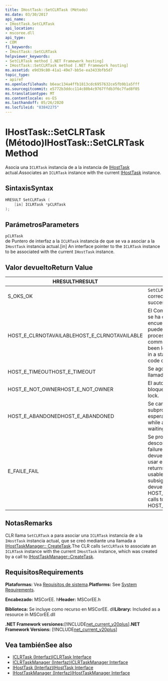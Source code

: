 ```yaml
---
title: IHostTask::SetCLRTask (Método)
ms.date: 03/30/2017
api_name:
- IHostTask.SetCLRTask
api_location:
- mscoree.dll
api_type:
- COM
f1_keywords:
- IHostTask::SetCLRTask
helpviewer_keywords:
- SetCLRTask method [.NET Framework hosting]
- IHostTask::SetCLRTask method [.NET Framework hosting]
ms.assetid: e9d39c80-41a1-49e7-bb5e-ea3433bfb5d7
topic_type:
- apiref
ms.openlocfilehash: b6eac134a4ffb1813cdc6957632ce5fb9b1a5fff
ms.sourcegitcommit: e5772b3ddcc114c80b4c9767ffdb3f6c7fad8f05
ms.translationtype: MT
ms.contentlocale: es-ES
ms.lasthandoff: 05/26/2020
ms.locfileid: "83842275"
---
```

# <a name="ihosttasksetclrtask-method"></a><span data-ttu-id="87a83-102">IHostTask::SetCLRTask (Método)</span><span class="sxs-lookup"><span data-stu-id="87a83-102">IHostTask::SetCLRTask Method</span></span>
<span data-ttu-id="87a83-103">Asocia una `ICLRTask` instancia de a la instancia de [IHostTask](ihosttask-interface.md) actual.</span><span class="sxs-lookup"><span data-stu-id="87a83-103">Associates an `ICLRTask` instance with the current [IHostTask](ihosttask-interface.md) instance.</span></span>  
  
## <a name="syntax"></a><span data-ttu-id="87a83-104">Sintaxis</span><span class="sxs-lookup"><span data-stu-id="87a83-104">Syntax</span></span>  
  
```cpp  
HRESULT SetCLRTask (  
    [in] ICLRTask *pCLRTask  
);  
```  
  
## <a name="parameters"></a><span data-ttu-id="87a83-105">Parámetros</span><span class="sxs-lookup"><span data-stu-id="87a83-105">Parameters</span></span>  
 `pCLRTask`  
 <span data-ttu-id="87a83-106">de Puntero de interfaz a la `ICLRTask` instancia de que se va a asociar a la `IHostTask` instancia actual.</span><span class="sxs-lookup"><span data-stu-id="87a83-106">[in] An interface pointer to the `ICLRTask` instance to be associated with the current `IHostTask` instance.</span></span>  
  
## <a name="return-value"></a><span data-ttu-id="87a83-107">Valor devuelto</span><span class="sxs-lookup"><span data-stu-id="87a83-107">Return Value</span></span>  
  
|<span data-ttu-id="87a83-108">HRESULT</span><span class="sxs-lookup"><span data-stu-id="87a83-108">HRESULT</span></span>|<span data-ttu-id="87a83-109">Descripción</span><span class="sxs-lookup"><span data-stu-id="87a83-109">Description</span></span>|  
|-------------|-----------------|  
|<span data-ttu-id="87a83-110">S_OK</span><span class="sxs-lookup"><span data-stu-id="87a83-110">S_OK</span></span>|<span data-ttu-id="87a83-111">`SetCLRTask`se devolvió correctamente.</span><span class="sxs-lookup"><span data-stu-id="87a83-111">`SetCLRTask` returned successfully.</span></span>|  
|<span data-ttu-id="87a83-112">HOST_E_CLRNOTAVAILABLE</span><span class="sxs-lookup"><span data-stu-id="87a83-112">HOST_E_CLRNOTAVAILABLE</span></span>|<span data-ttu-id="87a83-113">El Common Language Runtime (CLR) no se ha cargado en un proceso o el CLR se encuentra en un estado en el que no puede ejecutar código administrado ni procesar la llamada correctamente.</span><span class="sxs-lookup"><span data-stu-id="87a83-113">The common language runtime (CLR) has not been loaded into a process, or the CLR is in a state in which it cannot run managed code or process the call successfully.</span></span>|  
|<span data-ttu-id="87a83-114">HOST_E_TIMEOUT</span><span class="sxs-lookup"><span data-stu-id="87a83-114">HOST_E_TIMEOUT</span></span>|<span data-ttu-id="87a83-115">Se agotó el tiempo de espera de la llamada.</span><span class="sxs-lookup"><span data-stu-id="87a83-115">The call timed out.</span></span>|  
|<span data-ttu-id="87a83-116">HOST_E_NOT_OWNER</span><span class="sxs-lookup"><span data-stu-id="87a83-116">HOST_E_NOT_OWNER</span></span>|<span data-ttu-id="87a83-117">El autor de la llamada no posee el bloqueo.</span><span class="sxs-lookup"><span data-stu-id="87a83-117">The caller does not own the lock.</span></span>|  
|<span data-ttu-id="87a83-118">HOST_E_ABANDONED</span><span class="sxs-lookup"><span data-stu-id="87a83-118">HOST_E_ABANDONED</span></span>|<span data-ttu-id="87a83-119">Se canceló un evento mientras un subproceso o fibra bloqueados estaba esperando en él.</span><span class="sxs-lookup"><span data-stu-id="87a83-119">An event was canceled while a blocked thread or fiber was waiting on it.</span></span>|  
|<span data-ttu-id="87a83-120">E_FAIL</span><span class="sxs-lookup"><span data-stu-id="87a83-120">E_FAIL</span></span>|<span data-ttu-id="87a83-121">Se produjo un error grave desconocido.</span><span class="sxs-lookup"><span data-stu-id="87a83-121">An unknown catastrophic failure occurred.</span></span> <span data-ttu-id="87a83-122">Cuando un método devuelve E_FAIL, CLR ya no se puede usar en el proceso.</span><span class="sxs-lookup"><span data-stu-id="87a83-122">When a method returns E_FAIL, the CLR is no longer usable within the process.</span></span> <span data-ttu-id="87a83-123">Las llamadas subsiguientes a métodos de hospedaje devuelven HOST_E_CLRNOTAVAILABLE.</span><span class="sxs-lookup"><span data-stu-id="87a83-123">Subsequent calls to hosting methods return HOST_E_CLRNOTAVAILABLE.</span></span>|  
  
## <a name="remarks"></a><span data-ttu-id="87a83-124">Notas</span><span class="sxs-lookup"><span data-stu-id="87a83-124">Remarks</span></span>  
 <span data-ttu-id="87a83-125">CLR llama `SetCLRTask` a para asociar una `ICLRTask` instancia de a la `IHostTask` instancia actual, que se creó mediante una llamada a [IHostTaskManager:: CreateTask](ihosttaskmanager-createtask-method.md).</span><span class="sxs-lookup"><span data-stu-id="87a83-125">The CLR calls `SetCLRTask` to associate an `ICLRTask` instance with the current `IHostTask` instance, which was created by a call to [IHostTaskManager::CreateTask](ihosttaskmanager-createtask-method.md).</span></span>  
  
## <a name="requirements"></a><span data-ttu-id="87a83-126">Requisitos</span><span class="sxs-lookup"><span data-stu-id="87a83-126">Requirements</span></span>  
 <span data-ttu-id="87a83-127">**Plataformas:** Vea [Requisitos de sistema](../../get-started/system-requirements.md).</span><span class="sxs-lookup"><span data-stu-id="87a83-127">**Platforms:** See [System Requirements](../../get-started/system-requirements.md).</span></span>  
  
 <span data-ttu-id="87a83-128">**Encabezado:** MSCorEE. h</span><span class="sxs-lookup"><span data-stu-id="87a83-128">**Header:** MSCorEE.h</span></span>  
  
 <span data-ttu-id="87a83-129">**Biblioteca:** Se incluye como recurso en MSCorEE. dll</span><span class="sxs-lookup"><span data-stu-id="87a83-129">**Library:** Included as a resource in MSCorEE.dll</span></span>  
  
 <span data-ttu-id="87a83-130">**.NET Framework versiones:**[!INCLUDE[net_current_v20plus](../../../../includes/net-current-v20plus-md.md)]</span><span class="sxs-lookup"><span data-stu-id="87a83-130">**.NET Framework Versions:** [!INCLUDE[net_current_v20plus](../../../../includes/net-current-v20plus-md.md)]</span></span>  
  
## <a name="see-also"></a><span data-ttu-id="87a83-131">Vea también</span><span class="sxs-lookup"><span data-stu-id="87a83-131">See also</span></span>

- [<span data-ttu-id="87a83-132">ICLRTask (Interfaz)</span><span class="sxs-lookup"><span data-stu-id="87a83-132">ICLRTask Interface</span></span>](iclrtask-interface.md)
- [<span data-ttu-id="87a83-133">ICLRTaskManager (Interfaz)</span><span class="sxs-lookup"><span data-stu-id="87a83-133">ICLRTaskManager Interface</span></span>](iclrtaskmanager-interface.md)
- [<span data-ttu-id="87a83-134">IHostTask (Interfaz)</span><span class="sxs-lookup"><span data-stu-id="87a83-134">IHostTask Interface</span></span>](ihosttask-interface.md)
- [<span data-ttu-id="87a83-135">IHostTaskManager (Interfaz)</span><span class="sxs-lookup"><span data-stu-id="87a83-135">IHostTaskManager Interface</span></span>](ihosttaskmanager-interface.md)
